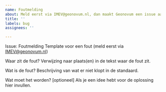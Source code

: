 ```yaml
---
name: Foutmelding
about: Meld eerst via IMEV@geonovum.nl, dan maakt Geonovum een issue aan.
title: ''
labels: bug
assignees: ''

---
```


Issue: Foutmelding 
Template voor een fout (meld eerst via IMEV@geonovum.nl)

Waar zit de fout?
Verwijzing naar plaats(en) in de tekst waar de fout zit.

Wat is de fout?
Beschrijving van wat er niet klopt in de standaard.

Wat moet het worden? [optioneel]
Als je een idee hebt voor de oplossing hier invullen.
